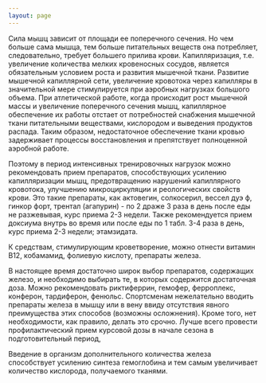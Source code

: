 ```yaml
---
layout: page
---
```


Сила мышц зависит от площади ее поперечного сечения. Но чем больше сама мышца, тем больше питательных веществ она потребляет, следовательно, требует большего прилива крови. Капилляризация, т.е. увеличение количества мелких кровеносных сосудов, является обязательным условием роста и развития мышечной ткани. Развитие мышечной капиллярной сети, увеличение кровотока через капилляры в значительной мере стимулируется при аэробных нагрузках большого объема. При атлетической работе, когда происходит рост мышечной массы и увеличение поперечного сечения мышц, капиллярное обеспечение их работы отстает от потребностей снабжения мышечной ткани питательными веществами, кислородом и выведения продуктов распада. Таким образом, недостаточное обеспечение ткани кровью задерживает процессы восстановления и препятствует полноценной аэробной работе. <p class=text>Поэтому в период интенсивных тренировочных нагрузок можно рекомендовать прием препаратов, способствующих усилению капилляризации мышц, предотвращению нарушений капиллярного кровотока, улучшению микроциркуляции и реологических свойств крови. Это такие препараты, как актовегин, солкосерил, вессел дуэ ф, гинкор форт, трентал (агапурин) - по 2 драже 3 раза в день после еды не разжевывая, курс приема 2-3 недели. Также рекомендуется прием доксиума внутрь во время или после еды по 1 табл. 3-4 раза в день, курс приема 2-3 недели; этамзидата.

К средствам, стимулирующим кроветворение, можно отнести витамин В12, кобамамид, фолиевую кислоту, препараты железа.

В настоящее время достаточно широк выбор препаратов, содержащих железо, и необходимо выбирать те, в которых содержится достаточная доза. Можно рекомендовать риктиферрин, гемофер, ферроплекс, конферон, тардиферон, фенюльс. Спортсменам нежелательно вводить препараты железа в мышцу или в вену ввиду отсутствия явного преимущества этих способов (возможны осложнения). Кроме того, нет необходимости, как правило, делать это срочно. Лучше всего провести профилактический прием курсовой дозы в начале сезона в подготовительный период,

Введение в организм дополнительного количества железа способствует усилению синтеза гемоглобина и тем самым увеличивает количество кислорода, получаемого тканями.